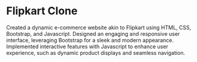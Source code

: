 # Flipkart Clone
Created a dynamic e-commerce website akin to Flipkart using HTML, CSS, Bootstrap, and Javascript. Designed an engaging and responsive user interface, leveraging Bootstrap for a sleek and modern appearance. Implemented interactive features with Javascript to enhance user experience, such as dynamic product displays and seamless navigation. 
